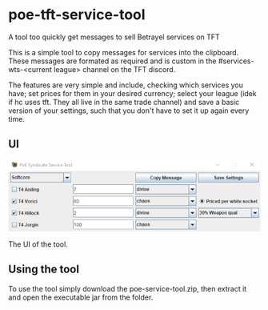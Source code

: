 # poe-tft-service-tool
A tool too quickly get messages to sell Betrayel services on TFT

This is a simple tool to copy messages for services into the clipboard. 
These messages are formated as required and is custom in the \#services-wts-\<current league\> channel on the TFT discord. 

The features are very simple and include, checking which services you have; set prices for them in your desired currency; select your league (idek if hc uses tft. They all live in the same trade channel) and save a basic version of your settings, such that you don't have to set it up again every time.

## UI
![example](ui_example.PNG)

The UI of the tool.

## Using the tool
To use the tool simply download the poe-service-tool.zip, then extract it and open the executable jar from the folder.
 
